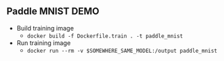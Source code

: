 ## Paddle MNIST DEMO

* Build training image
  * `docker build -f Dockerfile.train . -t paddle_mnist`
* Run training image
  * `docker run --rm -v $SOMEWHERE_SAME_MODEL:/output paddle_mnist`
